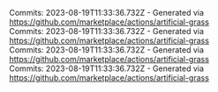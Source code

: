 Commits: 2023-08-19T11:33:36.732Z - Generated via https://github.com/marketplace/actions/artificial-grass
<br>
Commits: 2023-08-19T11:33:36.732Z - Generated via https://github.com/marketplace/actions/artificial-grass
<br>
Commits: 2023-08-19T11:33:36.732Z - Generated via https://github.com/marketplace/actions/artificial-grass
<br>
Commits: 2023-08-19T11:33:36.732Z - Generated via https://github.com/marketplace/actions/artificial-grass
<br>

